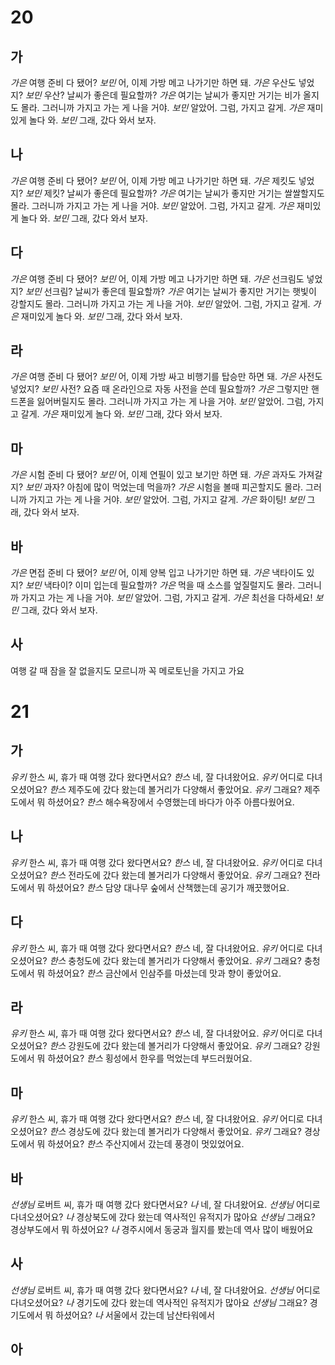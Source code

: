 # 20
## 가
*가은* 여행 준비 다 됐어?
*보민* 어, 이제 가방 메고 나가기만 하면 돼.
*가은* 우산도 넣었지?
*보민* 우산? 날씨가 좋은데 필요할까?
*가은* 여기는 날씨가 좋지만 거기는 비가 올지도 몰라. 그러니까 가지고 가는 게 나을 거야.
*보민* 알았어. 그럼, 가지고 갈게.
*가은* 재미있게 놀다 와.
*보민* 그래, 갔다 와서 보자.
## 나
*가은* 여행 준비 다 됐어?
*보민* 어, 이제 가방 메고 나가기만 하면 돼.
*가은* 제킷도 넣었지?
*보민* 제킷? 날씨가 좋은데 필요할까?
*가은* 여기는 날씨가 좋지만 거기는 쌀쌀할지도 몰라. 그러니까 가지고 가는 게 나을 거야.
*보민* 알았어. 그럼, 가지고 갈게.
*가은* 재미있게 놀다 와.
*보민* 그래, 갔다 와서 보자.
## 다
*가은* 여행 준비 다 됐어?
*보민* 어, 이제 가방 메고 나가기만 하면 돼.
*가은* 선크림도 넣었지?
*보민* 선크림? 날씨가 좋은데 필요할까?
*가은* 여기는 날씨가 좋지만 거기는 햇빛이 강할지도 몰라. 그러니까 가지고 가는 게 나을 거야.
*보민* 알았어. 그럼, 가지고 갈게.
*가은* 재미있게 놀다 와.
*보민* 그래, 갔다 와서 보자.
## 라
*가은* 여행 준비 다 됐어?
*보민* 어, 이제 가방 싸고 비행기를 탑승만 하면 돼.
*가은* 사전도 넣었지?
*보민* 사전? 요즘 때 온라인으로 자동 사전을 쓴데 필요할까?
*가은* 그렇지만 핸드폰을 잃어버릴지도 몰라. 그러니까 가지고 가는 게 나을 거야.
*보민* 알았어. 그럼, 가지고 갈게.
*가은* 재미있게 놀다 와.
*보민* 그래, 갔다 와서 보자.
## 마
*가은* 시험 준비 다 됐어?
*보민* 어, 이제 연필이 있고 보기만 하면 돼.
*가은* 과자도 가져갈지?
*보민* 과자? 아침에 많이 먹었는데 먹을까?
*가은* 시험을 볼때 피곤할지도 몰라. 그러니까 가지고 가는 게 나을 거야.
*보민* 알았어. 그럼, 가지고 갈게.
*가은* 화이팅!
*보민* 그래, 갔다 와서 보자.
## 바
*가은* 면접 준비 다 됐어?
*보민* 어, 이제 양복 입고 나가기만 하면 돼.
*가은* 낵타이도 있지?
*보민* 낵타이? 이미 입는데 필요할까?
*가은* 먹을 때 소스를 엎질럴지도 몰라. 그러니까 가지고 가는 게 나을 거야.
*보민* 알았어. 그럼, 가지고 갈게.
*가은* 최선을 다하세요!
*보민* 그래, 갔다 와서 보자.
## 사
여행 갈 때 잠을 잘 없을지도 모르니까 꼭 메로토닌을 가지고 가요

# 21
## 가
*유키* 한스 씨, 휴가 때 여행 갔다 왔다면서요?
*한스* 네, 잘 다녀왔어요.
*유키* 어디로 다녀오셨어요?
*한스* 제주도에 갔다 왔는데 볼거리가 다양해서 좋았어요.
*유키* 그래요? 제주도에서 뭐 하셨어요?
*한스* 해수욕장에서 수영했는데 바다가 아주 아름다웠어요.
## 나
*유키* 한스 씨, 휴가 때 여행 갔다 왔다면서요?
*한스* 네, 잘 다녀왔어요.
*유키* 어디로 다녀오셨어요?
*한스* 전라도에 갔다 왔는데 볼거리가 다양해서 좋았어요.
*유키* 그래요? 전라도에서 뭐 하셨어요?
*한스* 담양 대나무 숲에서 산책했는데 공기가 깨끗했어요.
## 다
*유키* 한스 씨, 휴가 때 여행 갔다 왔다면서요?
*한스* 네, 잘 다녀왔어요.
*유키* 어디로 다녀오셨어요?
*한스* 충청도에 갔다 왔는데 볼거리가 다양해서 좋았어요.
*유키* 그래요? 충청도에서 뭐 하셨어요?
*한스* 금산에서 인삼주를 마셨는데 맛과 향이 좋았어요.
## 라
*유키* 한스 씨, 휴가 때 여행 갔다 왔다면서요?
*한스* 네, 잘 다녀왔어요.
*유키* 어디로 다녀오셨어요?
*한스* 강원도에 갔다 왔는데 볼거리가 다양해서 좋았어요.
*유키* 그래요? 강원도에서 뭐 하셨어요?
*한스* 횡성에서 한우를 먹었는데 부드러웠어요.
## 마
*유키* 한스 씨, 휴가 때 여행 갔다 왔다면서요?
*한스* 네, 잘 다녀왔어요.
*유키* 어디로 다녀오셨어요?
*한스* 경상도에 갔다 왔는데 볼거리가 다양해서 좋았어요.
*유키* 그래요? 경상도에서 뭐 하셨어요?
*한스* 주산지에서 갔는데 풍경이 멋있었어요.
## 바
*선생님* 로버트 씨, 휴가 때 여행 갔다 왔다면서요?
*나* 네, 잘 다녀왔어요.
*선생님* 어디로 다녀오셨어요?
*나* 경상북도에 갔다 왔는데 역사적인 유적지가 많아요
*선생님* 그래요? 경상부도에서 뭐 하셨어요?
*나* 경주시에서 동궁과 월지를 봤는데 역사 많이 배웠어요
## 사
*선생님* 로버트 씨, 휴가 때 여행 갔다 왔다면서요?
*나* 네, 잘 다녀왔어요.
*선생님* 어디로 다녀오셨어요?
*나* 경기도에 갔다 왔는데 역사적인 유적지가 많아요
*선생님* 그래요? 경기도에서 뭐 하셨어요?
*나* 서울에서 갔는데 남산타워에서 
## 아